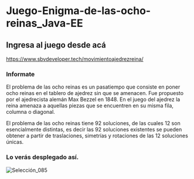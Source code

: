 # Juego-Enigma-de-las-ocho-reinas_Java-EE

## Ingresa al juego desde acá

https://www.sbvdeveloper.tech/movimientoajedrezreina/

### Informate
El problema de las ocho reinas es un pasatiempo que consiste en poner ocho reinas en el tablero de ajedrez sin que se amenacen. Fue propuesto por el ajedrecista alemán Max Bezzel en 1848. En el juego del ajedrez la reina amenaza a aquellas piezas que se encuentren en su misma fila, columna o diagonal.

El problema de las ocho reinas tiene 92 soluciones, de las cuales 12 son esencialmente distintas, es decir las 92 soluciones existentes se pueden obtener a partir de traslaciones, simetrías y rotaciones de las 12 soluciones únicas.

### Lo verás desplegado así.

![Selección_085](https://user-images.githubusercontent.com/38901171/98897599-c930e680-2479-11eb-8136-9f4ea756aa8b.jpg)

